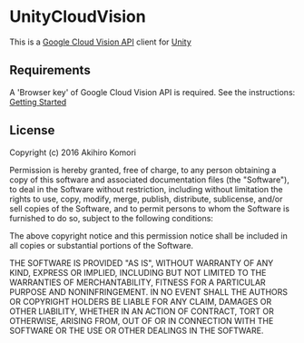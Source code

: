 # UnityCloudVision

This is a [Google Cloud Vision API](https://cloud.google.com/vision/) client for [Unity](http://unity3d.com)

## Requirements

A 'Browser key' of Google Cloud Vision API is required. See the instructions: [Getting Started](https://cloud.google.com/vision/docs/getting-started)

## License

Copyright (c) 2016 Akihiro Komori 

Permission is hereby granted, free of charge, to any person obtaining a copy of this software and associated documentation files (the "Software"), to deal in the Software without restriction, including without limitation the rights to use, copy, modify, merge, publish, distribute, sublicense, and/or sell copies of the Software, and to permit persons to whom the Software is furnished to do so, subject to the following conditions:

The above copyright notice and this permission notice shall be included in all copies or substantial portions of the Software.

THE SOFTWARE IS PROVIDED "AS IS", WITHOUT WARRANTY OF ANY KIND, EXPRESS OR IMPLIED, INCLUDING BUT NOT LIMITED TO THE WARRANTIES OF MERCHANTABILITY, FITNESS FOR A PARTICULAR PURPOSE AND NONINFRINGEMENT. IN NO EVENT SHALL THE AUTHORS OR COPYRIGHT HOLDERS BE LIABLE FOR ANY CLAIM, DAMAGES OR OTHER LIABILITY, WHETHER IN AN ACTION OF CONTRACT, TORT OR OTHERWISE, ARISING FROM, OUT OF OR IN CONNECTION WITH THE SOFTWARE OR THE USE OR OTHER DEALINGS IN THE SOFTWARE.
